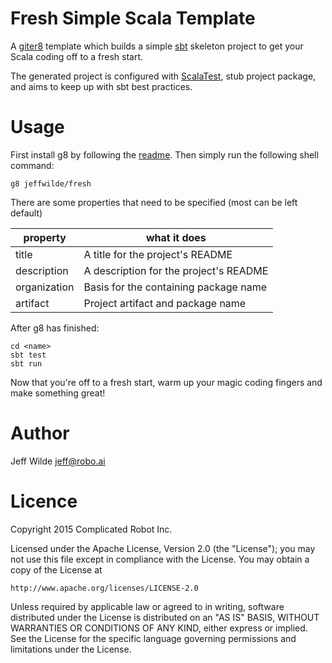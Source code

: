 # Fresh Simple Scala Template
A [giter8] template which builds a simple [sbt] skeleton project to get your Scala coding off to a fresh start.

The generated project is configured with [ScalaTest], stub project package, and aims to keep up with sbt best practices.

# Usage
First install g8 by following the [readme](http://github.com/n8han/giter8#readme).
Then simply run the following shell command:

    g8 jeffwilde/fresh

There are some properties that need to be specified (most can be left default)

| property | what it does
|---       |---
| title | A title for the project's README
| description | A description for the project's README
| organization | Basis for the containing package name
| artifact | Project artifact and package name

After g8 has finished:

    cd <name>
    sbt test
    sbt run

Now that you're off to a fresh start, warm up your magic coding fingers and make something great!

# Author
Jeff Wilde <jeff@robo.ai>

# Licence
Copyright 2015 Complicated Robot Inc.

Licensed under the Apache License, Version 2.0 (the "License");
you may not use this file except in compliance with the License.
You may obtain a copy of the License at

    http://www.apache.org/licenses/LICENSE-2.0

Unless required by applicable law or agreed to in writing, software
distributed under the License is distributed on an "AS IS" BASIS,
WITHOUT WARRANTIES OR CONDITIONS OF ANY KIND, either express or implied.
See the License for the specific language governing permissions and
limitations under the License.

[giter8]: https://github.com/n8han/giter8
[sbt]: http://www.scala-sbt.org/
[scalatest]: http://www.scalatest.org/